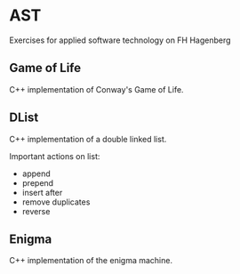 # AST
Exercises for applied software technology on FH Hagenberg

## Game of Life
C++ implementation of Conway's Game of Life.

## DList
C++ implementation of a double linked list.

Important actions on list:
* append
* prepend
* insert after
* remove duplicates
* reverse

## Enigma
C++ implementation of the enigma machine.
